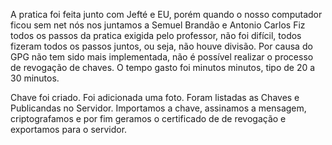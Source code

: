 A pratica foi feita junto com Jefté e EU, porém quando o nosso computador ficou sem net nós nos juntamos a Semuel Brandão e Antonio Carlos
Fiz todos os passos da pratica exigida pelo professor, não foi difícil, todos fizeram todos os passos juntos, ou seja, não houve divisão. Por causa do GPG não tem sido mais implementada, não é possível realizar o processo de revogação de
chaves. O tempo gasto foi minutos minutos, tipo de 20 a 30 minutos. 

Chave foi criado. Foi adicionada uma foto. Foram listadas as Chaves e Publicandas no Servidor.
Importamos a chave, assinamos a mensagem, criptografamos e por fim geramos o certificado de 
de revogação e exportamos para o servidor.
